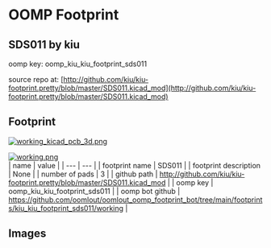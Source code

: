 # OOMP Footprint  
## SDS011  by kiu  
  
oomp key: oomp_kiu_kiu_footprint_sds011  
  
source repo at: [http://github.com/kiu/kiu-footprint.pretty/blob/master/SDS011.kicad_mod](http://github.com/kiu/kiu-footprint.pretty/blob/master/SDS011.kicad_mod)  
## Footprint  
  
[![working_kicad_pcb_3d.png](working_kicad_pcb_3d_600.png)](working_kicad_pcb_3d.png)  
  
[![working.png](working_600.png)](working.png)  
| name | value | 
| --- | --- | 
| footprint name | SDS011 | 
| footprint description | None | 
| number of pads | 3 | 
| github path | http://github.com/kiu/kiu-footprint.pretty/blob/master/SDS011.kicad_mod | 
| oomp key | oomp_kiu_kiu_footprint_sds011 | 
| oomp bot github | https://github.com/oomlout/oomlout_oomp_footprint_bot/tree/main/footprints/kiu_kiu_footprint_sds011/working | 
## Images  
